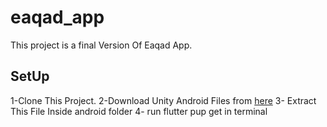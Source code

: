 # eaqad_app
This project is a final Version Of Eaqad App.

## SetUp
1-Clone This Project.
2-Download Unity Android Files from [here]([[https://docs.flutter.dev/get-started/codelab](https://drive.google.com/file/d/1Dl8C8DkqlepkBznil876EaZhdK1eBPBK/view?usp=drive_link)])
3- Extract This File Inside android folder
4- run flutter pup get in terminal


